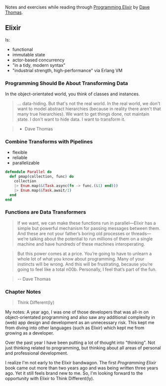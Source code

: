 Notes and exercises while reading through [Programming Elixir](https://pragprog.com/book/elixir13/programming-elixir-1-3) by [Dave Thomas](https://twitter.com/pragdave).

## Elixir

Is:
* functional
* immutable state
* actor-based concurrency
* "in a tidy, modern syntax"
* "industrial strength, high-performance" via Erlang VM

### Programming Should Be About Transforming Data

In the object-orientated world, you think of classes and instances.

> ... data-hiding. But that's not the real world. In the real world, we don't want to model abstract hierarchies (because in reality there aren't that many true hierarchies). We want to get things done, not maintain state. I don't want to hide data. I want to transform it.

> - Dave Thomas

### Combine Transforms with Pipelines

* flexible
* reliable
* parallelizable

```Elixir
defmodule Parallel do
  def pmap(collection, func) do
    collection
    |> Enum.map(&(Task.async(fn -> func.(&1) end)))
    |> Enum.map(&Task.await/1)
  end
end
```

### Functions are Data Transformers

> If we want, we can make these functions run in parallel—Elixir has a simple but powerful mechanism for passing messages between them. And these are not your father’s boring old processes or threads—we’re talking about the potential to run millions of them on a single machine and have hundreds of these machines interoperating.

> But this power comes at a price. You’re going to have to unlearn a whole lot of what you know about programming. Many of your instincts will be wrong. And this will be frustrating, because you’re going to feel like a total n00b. Personally, I feel that’s part of the fun.

> -- Dave Thomas

### Chapter Notes

> Think Different(ly)

My notes: A year ago, I was one of those developers that was all-in on object-orientated programming and also saw any additional complexity in (web) app design and development as an unnecessary risk. This kept me from diving into other languages (such as Elixir) which kept me from growing as a developer.

Over the past year I have been putting a lot of thought into "thinking". Not just thinking related to programming, but thinking about all areas of personal and professional development.

I realize I'm not early to the Elixir bandwagon. The first _Programming Elixir_ book came out more than two years ago and was being written three years ago. Yet it still feels brand new to me. So, I'm looking forward to the opportunity with Elixir to Think Different(ly).

